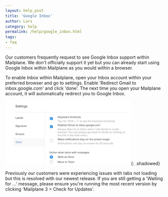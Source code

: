 ```yaml
---
layout: help_post
title: 'Google Inbox'
author: Lars
category: help
permalink: /help/google_inbox.html
tags:
- faq
---
```


Our customers frequently request to see Google Inbox support within Mailplane. We don't officially support it yet but you can already start using Google Inbox within Mailplane as you would within a browser.

To enable Inbox within Mailplane, open your Inbox account within your preferred browser and go to settings. Enable 'Redirect Gmail to inbox.google.com' and click 'done'. The next time you open your Mailplane account, it will automatically redirect you to Google Inbox.

![Google Inbox Settings](/assets/help/2015-07-16-google_inbox/settings.jpg){: .shadowed}

Previously our customers were experiencing issues with tabs not loading but this is resolved with our newest release. If you are still getting a 'Waiting for ...' message, please ensure you're running the most recent version by clicking 'Mailplane 3 > Check for Updates'.
